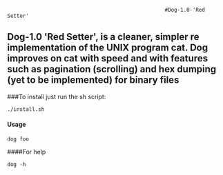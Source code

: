                                                         
                                                       #Dog-1.0-'Red Setter'
## Dog-1.0 'Red Setter', is a cleaner, simpler re implementation of the UNIX program cat. Dog improves on cat with speed and with features such as pagination (scrolling) and hex dumping (yet to be implemented) for binary files


###To install just run the sh script: 
```
./install.sh
```
#### Usage
```
dog foo
```

####For help 
```
dog -h
```
